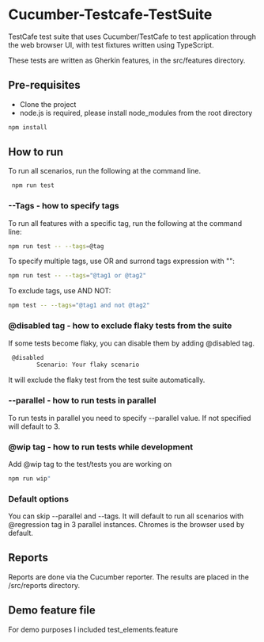 # Cucumber-Testcafe-TestSuite
TestCafe test suite that uses Cucumber/TestCafe to test application through the web browser UI, with test fixtures written using TypeScript.

These tests are written as Gherkin features, in the src/features directory.

## Pre-requisites

- Clone the project
- node.js is required, please install node_modules from the root directory

```sh
npm install
```

## How to run

To run all scenarios, run the following at the command line. 

```sh
 npm run test
```

### --Tags - how to specify tags

To run all features with a specific tag, run the following at the command line:

```sh
npm run test -- --tags=@tag
```

To specify multiple tags, use OR and surrond tags expression with "":

```sh
npm run test -- --tags="@tag1 or @tag2"
```

To exclude tags, use AND NOT:

```sh
npm test -- --tags="@tag1 and not @tag2"
```

### @disabled tag - how to exclude flaky tests from the suite

If some tests become flaky, you can disable them by adding @disabled tag.

```sh
 @disabled
        Scenario: Your flaky scenario
```

It will exclude the flaky test from the test suite automatically.

### --parallel - how to run tests in parallel

To run tests in parallel you need to specify --parallel value. 
If not specified will default to 3.


### @wip tag - how to run tests while development

Add @wip tag to the test/tests you are working on

```sh
npm run wip"
```

### Default options

You can skip --parallel and --tags. It will default to run all scenarios with @regression tag in 3 parallel instances.
Chromes is the browser used by default.

## Reports

Reports are done via the Cucumber reporter. The results are placed in the /src/reports directory.

## Demo feature file

For demo purposes I included test_elements.feature
